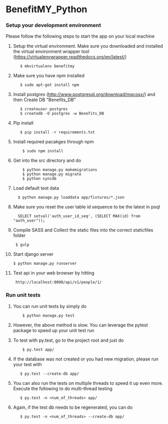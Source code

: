 BenefitMY_Python
================
### Setup your development environment
Please follow the following steps to start the app on your local machine

1. Setup the virtual environment. Make sure you downloaded and installed the virtual environment wrapper tool (https://virtualenvwrapper.readthedocs.org/en/latest/)
 
          $ mkvirtualenv benefitmy

2. Make sure you have npm installed
 
          $ sudo apt-get install npm

3. Install postgres (http://www.postgresql.org/download/macosx/) and then Create DB "Benefits_DB"
 
          $ createuser postgres
          $ createdb -O postgres -w Benefits_DB

4. Pip install
         
          $ pip install -r requirements.txt
 
5. Install required pacakges through npm
 
           $ sudo npm install

6. Get into the src directory and do
 
           $ python manage.py makemigrations
           $ python manage.py migrate
           $ python syncdb

7. Load default test data

         $ python manage.py loaddata app/fixtures/*.json

8. Make sure you reset the user table id sequence to be the latest in psql
 
         SELECT setval('auth_user_id_seq', (SELECT MAX(id) from "auth_user"));

9. Compile SASS and Collect the static files into the correct staticfiles folder

        $ gulp

10. Start django server

        $ python manage.py runserver

11. Test api in your web browser by hitting
 
         http://localhost:8000/api/v1/people/1/


### Run unit tests
1. You can run unit tests by simply do 

           $ python manage.py test

2. However, the above method is slow. You can leverage the pytest package to speed up your unit test run

3. To test with py.test, go to the project root and just do 

           $ py.test app/

4. If the database was not created or you had new migration, please run your test with 

          $ py.test --create-db app/


5. You can also run the tests on multiple threads to speed it up even more. Execute the following to do multi-thread testing

          $ py.test -n <num_of_threads> app/


6. Again, if the test db needs to be regenerated, you can do

          $ py.test -n <num_of_threads> --create-db app/

 